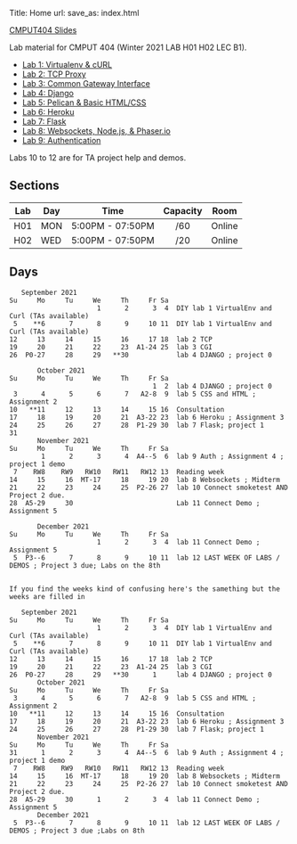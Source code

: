 Title: Home
url:
save_as: index.html

[CMPUT404 Slides](https://uofa-cmput404.github.io/cmput404-slides/)

Lab material for CMPUT 404 (Winter 2021 LAB H01 H02 LEC B1).

* [Lab 1: Virtualenv & cURL]({filename}../labs/lab-1.md)
* [Lab 2: TCP Proxy]({filename}../labs/lab-2.md)
* [Lab 3: Common Gateway Interface]({filename}../labs/lab-3.md)
* [Lab 4: Django]({filename}../labs/lab-4.md)
* [Lab 5: Pelican & Basic HTML/CSS]({filename}../labs/lab-5.md)
* [Lab 6: Heroku]({filename}../labs/lab-6.md)
* [Lab 7: Flask]({filename}../labs/lab-7.md)
* [Lab 8: Websockets, Node.js, & Phaser.io]({filename}../labs/lab-8.md)
* [Lab 9: Authentication]({filename}../labs/lab-9.md)

Labs 10 to 12 are for TA project help and demos.

## Sections

| Lab | Day | Time             | Capacity | Room    |
|-----|-----|------------------|:--------:|---------|
| H01 | MON | 5:00PM - 07:50PM | /60      | Online  |
| H02 | WED | 5:00PM - 07:50PM | /20      | Online  |

## Days

```text
   September 2021     
Su     Mo     Tu     We     Th     Fr Sa  
                      1      2      3  4  DIY lab 1 VirtualEnv and Curl (TAs available)
 5    **6      7      8      9     10 11  DIY lab 1 VirtualEnv and Curl (TAs available)
12     13     14     15     16     17 18  lab 2 TCP
19     20     21     22     23  A1-24 25  lab 3 CGI
26  P0-27     28     29   **30            lab 4 DJANGO ; project 0
                                     
       October 2021            
Su     Mo     Tu     We     Th     Fr Sa  
                                    1  2  lab 4 DJANGO ; project 0
 3      4      5      6      7   A2-8  9  lab 5 CSS and HTML ; Assignment 2
10   **11     12     13     14     15 16  Consultation
17     18     19     20     21  A3-22 23  lab 6 Heroku ; Assignment 3
24     25     26     27     28  P1-29 30  lab 7 Flask; project 1
31                                        
       November 2021      
Su     Mo     Tu     We     Th     Fr Sa  
        1      2      3      4  A4--5  6  lab 9 Auth ; Assignment 4 ; project 1 demo
 7    RW8    RW9   RW10   RW11   RW12 13  Reading week
14     15     16  MT-17     18     19 20  lab 8 Websockets ; Midterm
21     22     23     24     25  P2-26 27  lab 10 Connect smoketest AND Project 2 due.
28  A5-29     30                          Lab 11 Connect Demo ; Assignment 5
                                          
       December 2021      
Su     Mo     Tu     We     Th     Fr Sa  
                      1      2      3  4  lab 11 Connect Demo ; Assignment 5
 5  P3--6      7      8      9     10 11  lab 12 LAST WEEK OF LABS / DEMOS ; Project 3 due; Labs on the 8th


If you find the weeks kind of confusing here's the samething but the
weeks are filled in

   September 2021     
Su     Mo     Tu     We     Th     Fr Sa  
                      1      2      3  4  DIY lab 1 VirtualEnv and Curl (TAs available)
 5    **6      7      8      9     10 11  DIY lab 1 VirtualEnv and Curl (TAs available)
12     13     14     15     16     17 18  lab 2 TCP
19     20     21     22     23  A1-24 25  lab 3 CGI
26  P0-27     28     29   **30      1     lab 4 DJANGO ; project 0
       October 2021            
Su     Mo     Tu     We     Th     Fr Sa  
 3      4      5      6      7   A2-8  9  lab 5 CSS and HTML ; Assignment 2
10   **11     12     13     14     15 16  Consultation
17     18     19     20     21  A3-22 23  lab 6 Heroku ; Assignment 3
24     25     26     27     28  P1-29 30  lab 7 Flask; project 1
       November 2021      
Su     Mo     Tu     We     Th     Fr Sa  
31      1      2      3      4  A4--5  6  lab 9 Auth ; Assignment 4 ; project 1 demo
 7    RW8    RW9   RW10   RW11   RW12 13  Reading week
14     15     16  MT-17     18     19 20  lab 8 Websockets ; Midterm
21     22     23     24     25  P2-26 27  lab 10 Connect smoketest AND Project 2 due.
28  A5-29     30      1      2      3  4  lab 11 Connect Demo ; Assignment 5
       December 2021      
 5  P3--6      7      8      9     10 11  lab 12 LAST WEEK OF LABS / DEMOS ; Project 3 due ;Labs on 8th
                    

```
